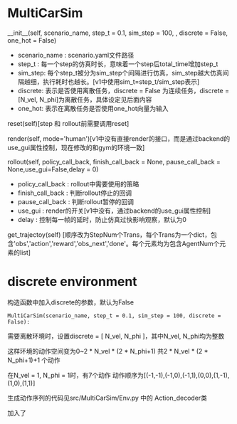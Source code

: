 # MultiCarSim

\_\_init\_\_(self, scenario_name, step_t = 0.1, sim_step = 100, , discrete = False, one_hot = False)
- scenario_name : scenario.yaml文件路径
- step_t : 每一个step的仿真时长，意味着一个step后total_time增加step_t
- sim_step: 每个step_t被分为sim_step个间隔进行仿真，sim_step越大仿真间隔越细，执行耗时也越长。[v1中使用sim_t=step_t/sim_step表示]
- discrete: 表示是否使用离散任务，discrete = False 为连续任务，discrete = [N_vel, N_phi]为离散任务，具体设定见后面内容
- one_hot: 表示在离散任务是否使用one_hot向量为输入

reset(self)[step 和 rollout前需要调用reset]

render(self, mode='human')[v1中没有直接render的接口，而是通过backend的use_gui属性控制，现在修改的和gym的环境一致]

rollout(self, policy_call_back, finish_call_back = None, pause_call_back = None,use_gui=False,delay = 0)
- policy_call_back : rollout中需要使用的策略
- finish_call_back : 判断rollout停止的回调
- pause_call_back : 判断rollout暂停的回调
- use_gui : render的开关[v1中没有，通过backend的use_gui属性控制]
- delay : 控制每一帧的延时，防止仿真过快影响观察，默认为0

get_trajectoy(self) [顺序改为StepNum个Trans，每个Trans为一个dict，包含'obs','action','reward','obs_next','done'。每个元素均为包含AgentNum个元素的list]


# discrete environment
构造函数中加入discrete的参数，默认为False
```
MultiCarSim(scenario_name, step_t = 0.1, sim_step = 100, discrete = False):
```
需要离散环境时，设置discrete = [ N\_vel, N\_phi ]，其中N\_vel, N\_phi均为整数

这样环境的动作空间变为0~2 * N\_vel * (2 * N\_phi+1) 共2 * N\_vel * (2 * N\_phi+1)+1 个动作

在N_vel = 1, N_phi = 1时，有7个动作
动作顺序为[(-1,-1),(-1,0),(-1,1),(0,0),(1,-1),(1,0),(1,1)]

生成动作序列的代码见src/MultiCarSim/Env.py 中的 Action_decoder类

加入了